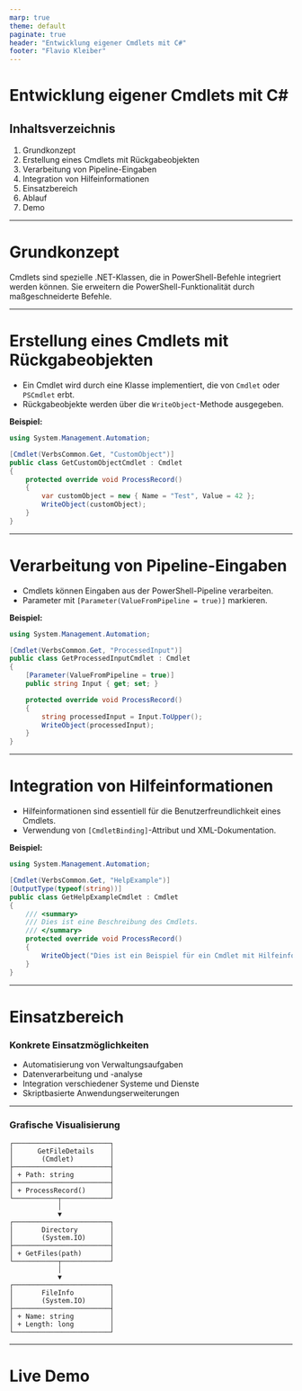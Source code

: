 ```yaml
---
marp: true
theme: default
paginate: true
header: "Entwicklung eigener Cmdlets mit C#"
footer: "Flavio Kleiber"
---
```


# Entwicklung eigener Cmdlets mit C#

## Inhaltsverzeichnis
1. Grundkonzept
2. Erstellung eines Cmdlets mit Rückgabeobjekten
3. Verarbeitung von Pipeline-Eingaben
4. Integration von Hilfeinformationen
5. Einsatzbereich
6. Ablauf
7. Demo

---

# Grundkonzept

Cmdlets sind spezielle .NET-Klassen, die in PowerShell-Befehle integriert werden können. Sie erweitern die PowerShell-Funktionalität durch maßgeschneiderte Befehle.

---

# Erstellung eines Cmdlets mit Rückgabeobjekten

- Ein Cmdlet wird durch eine Klasse implementiert, die von `Cmdlet` oder `PSCmdlet` erbt.
- Rückgabeobjekte werden über die `WriteObject`-Methode ausgegeben.

**Beispiel:**

```csharp
using System.Management.Automation;

[Cmdlet(VerbsCommon.Get, "CustomObject")]
public class GetCustomObjectCmdlet : Cmdlet
{
    protected override void ProcessRecord()
    {
        var customObject = new { Name = "Test", Value = 42 };
        WriteObject(customObject);
    }
}
```

---

# Verarbeitung von Pipeline-Eingaben

- Cmdlets können Eingaben aus der PowerShell-Pipeline verarbeiten.
- Parameter mit `[Parameter(ValueFromPipeline = true)]` markieren.

**Beispiel:**

```csharp
using System.Management.Automation;

[Cmdlet(VerbsCommon.Get, "ProcessedInput")]
public class GetProcessedInputCmdlet : Cmdlet
{
    [Parameter(ValueFromPipeline = true)]
    public string Input { get; set; }

    protected override void ProcessRecord()
    {
        string processedInput = Input.ToUpper();
        WriteObject(processedInput);
    }
}
```

---

# Integration von Hilfeinformationen

- Hilfeinformationen sind essentiell für die Benutzerfreundlichkeit eines Cmdlets.
- Verwendung von `[CmdletBinding]`-Attribut und XML-Dokumentation.

**Beispiel:**

```csharp
using System.Management.Automation;

[Cmdlet(VerbsCommon.Get, "HelpExample")]
[OutputType(typeof(string))]
public class GetHelpExampleCmdlet : Cmdlet
{
    /// <summary>
    /// Dies ist eine Beschreibung des Cmdlets.
    /// </summary>
    protected override void ProcessRecord()
    {
        WriteObject("Dies ist ein Beispiel für ein Cmdlet mit Hilfeinformationen.");
    }
}
```

---

# Einsatzbereich

### Konkrete Einsatzmöglichkeiten

- Automatisierung von Verwaltungsaufgaben
- Datenverarbeitung und -analyse
- Integration verschiedener Systeme und Dienste
- Skriptbasierte Anwendungserweiterungen

---

### Grafische Visualisierung

```
┌────────────────────────┐
│      GetFileDetails    │
│       (Cmdlet)         │
├────────────────────────┤
│ + Path: string         │
├────────────────────────┤
│ + ProcessRecord()      │
└───────────┬────────────┘
            │
            ▼
┌────────────────────────┐
│       Directory        │
│       (System.IO)      │
├────────────────────────┤
│ + GetFiles(path)       │
└───────────┬────────────┘
            │
            ▼
┌────────────────────────┐
│       FileInfo         │
│       (System.IO)      │
├────────────────────────┤
│ + Name: string         │
│ + Length: long         │
└────────────────────────┘
```

---

# Live Demo
```

